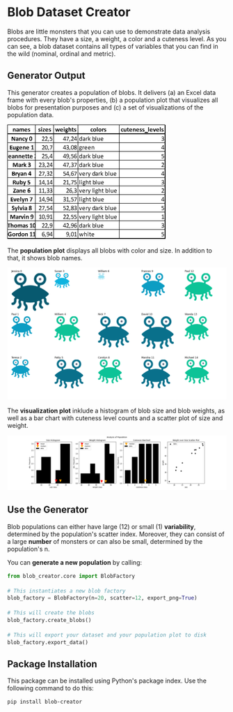 # Blob Dataset Creator

Blobs are little monsters that you can use to demonstrate data analysis procedures. They have a size, a weight, a color and a cuteness level. As you can see, a blob dataset contains all types of variables that you can find in the wild (nominal, ordinal and metric).

## Generator Output

This generator creates a population of blobs. It delivers (a) an Excel data frame with every blob's properties, (b) a population plot that visualizes all blobs for presentation purposes and (c) a set of visualizations of the population data.

![Dataframe](https://github.com/mckoh/blob_creator/raw/main/static/dataframe.png)

The **population plot** displays all blobs with color and size. In addition to that, it shows blob names.

![Blob population](https://github.com/mckoh/blob_creator/raw/main/static/population.png)

The **visualization plot** inklude a histogram of blob size and blob weights, as well as a bar chart with cuteness level counts and a scatter plot of size and weight.

![Blob population analysis](https://github.com/mckoh/blob_creator/raw/main/static/histograms.png)

## Use the Generator

Blob populations can either have large (12) or small (1) **variability**, determined by the population's scatter index. Moreover, they can consist of a large **number** of monsters or can also be small, determined by the population's n.

You can **generate a new population** by calling:

```python
from blob_creator.core import BlobFactory

# This instantiates a new blob factory
blob_factory = BlobFactory(n=20, scatter=12, export_png=True)

# This will create the blobs
blob_factory.create_blobs()

# This will export your dataset and your population plot to disk
blob_factory.export_data()
```

## Package Installation

This package can be installed using Python's package index. Use the following command to do this:

```shell
pip install blob-creator
```